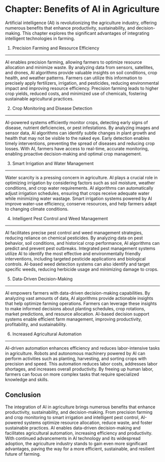 Chapter: Benefits of AI in Agriculture
======================================

Artificial intelligence (AI) is revolutionizing the agriculture industry, offering numerous benefits that enhance productivity, sustainability, and decision-making. This chapter explores the significant advantages of integrating intelligent technologies in farming.

1. Precision Farming and Resource Efficiency
--------------------------------------------

AI enables precision farming, allowing farmers to optimize resource allocation and minimize waste. By analyzing data from sensors, satellites, and drones, AI algorithms provide valuable insights on soil conditions, crop health, and weather patterns. Farmers can utilize this information to precisely apply fertilizers, irrigation, and pesticides, reducing environmental impact and improving resource efficiency. Precision farming leads to higher crop yields, reduced costs, and minimized use of chemicals, fostering sustainable agricultural practices.

2. Crop Monitoring and Disease Detection
----------------------------------------

AI-powered systems efficiently monitor crops, detecting early signs of disease, nutrient deficiencies, or pest infestations. By analyzing images and sensor data, AI algorithms can identify subtle changes in plant growth and health that may not be visible to the naked eye. Early detection enables timely interventions, preventing the spread of diseases and reducing crop losses. With AI, farmers have access to real-time, accurate monitoring, enabling proactive decision-making and optimal crop management.

3. Smart Irrigation and Water Management
----------------------------------------

Water scarcity is a pressing concern in agriculture. AI plays a crucial role in optimizing irrigation by considering factors such as soil moisture, weather conditions, and crop water requirements. AI algorithms can automatically adjust irrigation schedules, ensuring that crops receive adequate water while minimizing water wastage. Smart irrigation systems powered by AI improve water-use efficiency, conserve resources, and help farmers adapt to changing climate conditions.

4. Intelligent Pest Control and Weed Management
-----------------------------------------------

AI facilitates precise pest control and weed management strategies, reducing reliance on chemical pesticides. By analyzing data on pest behavior, soil conditions, and historical crop performance, AI algorithms can predict and prevent pest outbreaks. Integrated pest management systems utilize AI to identify the most effective and environmentally friendly interventions, including targeted pesticide applications and biological controls. AI-based weed detection systems can also identify and target specific weeds, reducing herbicide usage and minimizing damage to crops.

5. Data-Driven Decision-Making
------------------------------

AI empowers farmers with data-driven decision-making capabilities. By analyzing vast amounts of data, AI algorithms provide actionable insights that help optimize farming operations. Farmers can leverage these insights to make informed decisions about planting schedules, crop rotations, market predictions, and resource allocation. AI-based decision support systems enable efficient farm management, improving productivity, profitability, and sustainability.

6. Increased Agricultural Automation
------------------------------------

AI-driven automation enhances efficiency and reduces labor-intensive tasks in agriculture. Robots and autonomous machinery powered by AI can perform activities such as planting, harvesting, and sorting crops with precision and speed. This automation reduces labor costs, addresses labor shortages, and increases overall productivity. By freeing up human labor, farmers can focus on more complex tasks that require specialized knowledge and skills.

Conclusion
----------

The integration of AI in agriculture brings numerous benefits that enhance productivity, sustainability, and decision-making. From precision farming and crop monitoring to smart irrigation and intelligent pest control, AI-powered systems optimize resource allocation, reduce waste, and foster sustainable practices. AI enables data-driven decision-making and facilitates agricultural automation, increasing efficiency and productivity. With continued advancements in AI technology and its widespread adoption, the agriculture industry stands to gain even more significant advantages, paving the way for a more efficient, sustainable, and resilient future of farming.
